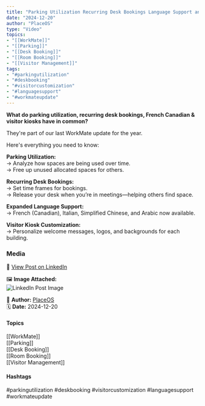 ```yaml
---
title: "Parking Utilization Recurring Desk Bookings Language Support and Visitor Kiosk Updates"  
date: "2024-12-20"  
author: "PlaceOS"  
type: "Video"  
topics:  
- "[[WorkMate]]"  
- "[[Parking]]"  
- "[[Desk Booking]]"  
- "[[Room Booking]]"  
- "[[Visitor Management]]"  
tags:  
- "#parkingutilization"  
- "#deskbooking"  
- "#visitorcustomization"  
- "#languagesupport"  
- "#workmateupdate"
---
```


**What do parking utilization, recurring desk bookings, French Canadian & visitor kiosks have in common?**

They're part of our last WorkMate update for the year.

Here's everything you need to know:

**Parking Utilization:**  
→ Analyze how spaces are being used over time.  
→ Free up unused allocated spaces for others.

**Recurring Desk Bookings:**  
→ Set time frames for bookings.  
→ Release your desk when you’re in meetings—helping others find space.

**Expanded Language Support:**  
→ French (Canadian), Italian, Simplified Chinese, and Arabic now available.

**Visitor Kiosk Customization:**  
→ Personalize welcome messages, logos, and backgrounds for each building.

### Media

🔗 [View Post on LinkedIn](https://www.linkedin.com/feed/update/urn:li:activity:7275690614438948864)  
  
🖼 **Image Attached:**  
![LinkedIn Post Image](https://media.licdn.com/dms/image/v2/D5605AQEvDFfoOGA0mw/feedshare-thumbnail_720_1280/B56ZPhwjyiG8A8-/0/1734659427175?e=1742263200&v=beta&t=LqtVzO5wp8-QgSHKTUFTK7uMLK_gHYR_F2wraLvaZPY)  
  
👤 **Author:** [PlaceOS](https://www.linkedin.com/company/placeos/)  
🗓️ **Date:** 2024-12-20

#### Topics

[[WorkMate]]  
[[Parking]]  
[[Desk Booking]]  
[[Room Booking]]  
[[Visitor Management]]

#### Hashtags

#parkingutilization #deskbooking #visitorcustomization #languagesupport #workmateupdate